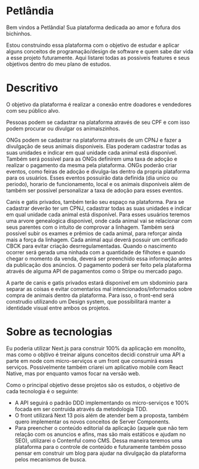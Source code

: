 # Petlândia
Bem vindos a Petlândia! Sua plataforma dedicada ao amor e fofura dos bichinhos.

Estou construindo essa plataforma com o objetivo de  estudar e aplicar alguns conceitos de programação/design de software e quem sabe dar vida a esse projeto futuramente.
Aqui listarei todas as possiveis features e seus objetivos dentro do meu plano de estudos.

# Descritivo
O objetivo da plataforma é realizar a conexão entre doadores e vendedores com seu público alvo.

Pessoas podem se cadastrar na plataforma através de seu CPF e com isso podem procurar ou divulgar os animaiszinhos.

ONGs podem se cadastrar na plataforma através de um CPNJ e fazer a divulgação de seus animais disponiveis. Elas poderam cadastrar todas as suas unidades e indicar em qual unidade cada animal está disponível.
Também será possivel para as ONGs definirem uma taxa de adoção e realizar o pagamento da mesma pela plataforma.
ONGs poderão criar eventos, como feiras de adoção e divulga-las dentro da propria plataforma para os usuários. Esses eventos possuirão data definida (dia unico ou periodo), horario de funcionamento, local e os animais disponiveis além de também ser possivel personalizar a taxa de adoção para esses eventos.

Canis e gatis privados, também terão seu espaço na plataforma.
Para se cadastrar deverão ter um CPNJ, cadastrar todas as suas unidades e indicar em qual unidade cada animal está disponível.
Para esses usuários teremos uma arvore genealogica disponivel, onde cada animal vai se relacionar com seus parentes com o intuito de comprovar a linhagem.
Também será possivel subir os exames e prêmios de cada animal, para reforçar ainda mais a força da linhagem.
Cada animal aqui deverá possuir um certificado CBCK para evitar criação desrregulamentadas.
Quando o nascimento ocorrer será gerada uma ninhada com a quantidade de filhotes e quando chegar o momento da venda, deverá ser preenchido essa informação antes da publicação dos anúncios.
O pagamento poderá ser feito pela plataforma através de alguma API de pagamentos como o Stripe ou mercado pago.

A parte de canis e gatis privados estará disponivel em um sbdominio para separar as coisas e evitar comentarios mal intencionados/informados sobre compra de animais dentro da plataforma.
Para isso, o front-end será construdio utilizando um Design system, que possibilitará manter a identidade visual entre ambos os projetos.

# Sobre as tecnologias
Eu poderia utilizar Next.js para construir 100% da aplicação em monolito, mas como o objtivo é treinar alguns conceitos decidi construir uma API a parte em node com micro-serviços e um front que consumirá esses serviços.
Possivelmente também criarei um aplicativo mobile com React Native, mas por enquanto vamos focar na versão web.

Como o principal objetivo desse projetos são os estudos, o objetivo de cada tecnologia é o seguinte: 
 - A API seguirá o padrão DDD implementando os micro-serviços e 100% focada em ser contruida através da metodologia TDD.
 - O front utilizará Next 13 pois além de atender bem a proposta, também quero implementar os novos conceitos de Server Components.
 - Para preencher o conteúdo editorial da aplicação (aquele que não tem relação com os anuncios e afins, mas são mais estáticos e ajudam no SEO), utilizarei o Contenful como CMS. Dessa maneira teremos uma plataforma para o controle de conteúdo e futuramente também posso pensar em construir um blog para ajudar na divulgação da plataforma pelos mecanismos de busca.
